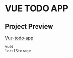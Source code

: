 # VUE TODO APP

## Project Preview

[Vue-todo-app](https://vue-todo-app-f50e7.web.app/)

```
vue3
localStorage
```
